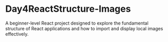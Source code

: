 # Day4ReactStructure-Images
A beginner-level React project designed to explore the fundamental structure of React applications and how to import and display local images effectively.
